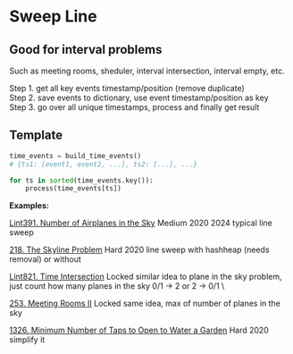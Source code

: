 # Sweep Line

## Good for interval problems

Such as meeting rooms, sheduler, interval intersection, interval empty, etc.

Step 1. get all key events timestamp/position (remove duplicate)
\
Step 2. save events to dictionary, use event timestamp/position as key
\
Step 3. go over all unique timestamps, process and finally get result

## Template 
```python
time_events = build_time_events() 
# {ts1: [event1, event2, ...], ts2: [...], ...}

for ts in sorted(time_events.key()):
    process(time_events[ts])
```

__Examples:__

[Lint391. Number of Airplanes in the Sky](https://www.lintcode.com/problem/number-of-airplanes-in-the-sky/)
Medium 2020 2024
typical line sweep 

[218. The Skyline Problem](https://leetcode.com/problems/the-skyline-problem/)
Hard 2020 
line sweep with hashheap (needs removal) or without

[Lint821. Time Intersection](https://www.lintcode.com/problem/time-intersection/)
Locked
similar idea to plane in the sky problem, just count how many planes in the sky 0/1 -> 2 or 2 -> 0/1 \

[253. Meeting Rooms II](https://leetcode.com/problems/meeting-rooms-ii/)
Locked
same idea, max of number of planes in the sky

[1326. Minimum Number of Taps to Open to Water a Garden](https://leetcode.com/problems/minimum-number-of-taps-to-open-to-water-a-garden/)
Hard 2020 
simplify it



